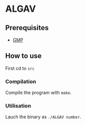 # ALGAV
## Prerequisites
- [GMP](https://gmplib.org/)

## How to use

First cd to ```src```

### Compilation

Compile the program with ```make```.

### Utilisation

Lauch the binary as ```./ALGAV number```.
